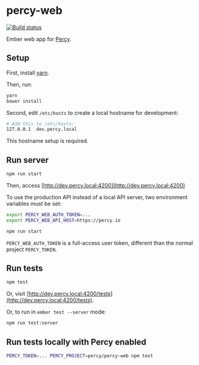 # percy-web

[![Build status](https://badge.buildkite.com/c5a2ecb69c413ef1b2709d9c256edb4a17c1922b23f38bbefe.svg)](https://buildkite.com/percy/test-web)

Ember web app for [Percy](https://percy.io).

## Setup

First, install [yarn](https://yarnpkg.com).

Then, run:

```bash
yarn
bower install
```

Second, edit `/etc/hosts` to create a local hostname for development:

```bash
# Add this to /etc/hosts:
127.0.0.1  dev.percy.local
```

This hostname setup is required.

## Run server

```bash
npm run start
```

Then, access [http://dev.percy.local:4200](http://dev.percy.local:4200)

To use the production API instead of a local API server, two environment variables must be set:

```bash
export PERCY_WEB_AUTH_TOKEN=...
export PERCY_WEB_API_HOST=https://percy.io

npm run start
```

`PERCY_WEB_AUTH_TOKEN` is a full-access user token, different than the normal project `PERCY_TOKEN`.

## Run tests

```bash
npm test
````

Or, visit [http://dev.percy.local:4200/tests](http://dev.percy.local:4200/tests).

Or, to run in `ember test --server` mode:

```bash
npm run test:server
```

## Run tests locally with Percy enabled

```bash
PERCY_TOKEN=... PERCY_PROJECT=percy/percy-web npm test
```
